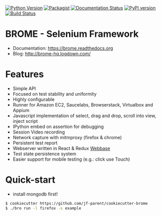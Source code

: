 [![Python Version](https://img.shields.io/badge/python-3.5-blue.svg)](https://www.python.org/downloads/release/python-350/)
[![Packagist](https://img.shields.io/packagist/l/doctrine/orm.svg?maxAge=2592000)](https://opensource.org/licenses/MIT)
[![Documentation Status](https://readthedocs.org/projects/brome/badge/?version=release)](http://brome.readthedocs.io/en/release/?badge=release)
[![PyPI version](https://badge.fury.io/py/brome.svg)](https://badge.fury.io/py/brome)
[![Build Status](https://travis-ci.org/jf-parent/brome.svg?branch=release)](https://travis-ci.org/jf-parent/brome)

# BROME - Selenium Framework

* Documentation: https://brome.readthedocs.org
* Blog: http://brome-hq.logdown.com/

# Features

* Simple API
* Focused on test stability and uniformity
* Highly configurable
* Runner for Amazon EC2, Saucelabs, Browserstack, Virtualbox and Appium
* Javascript implementation of select, drag and drop, scroll into view, inject script
* IPython embed on assertion for debugging
* Session Video recording
* Network capture with mitmproxy (firefox & chrome)
* Persistent test report
* Webserver written in React & Redux [Webbase](https://github.com/jf-parent/webbase)
* Test state persistence system
* Easier support for mobile testing (e.g.: click use Touch)

# Quick-start

* install mongodb first!

```bash
$ cookiecutter https://github.com/jf-parent/cookiecutter-brome
$ ./bro run -l firefox -s example
```
